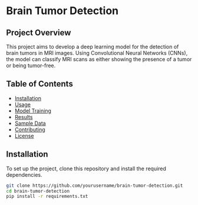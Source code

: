# Brain Tumor Detection

## Project Overview
This project aims to develop a deep learning model for the detection of brain tumors in MRI images. Using Convolutional Neural Networks (CNNs), the model can classify MRI scans as either showing the presence of a tumor or being tumor-free.

## Table of Contents
- [Installation](#installation)
- [Usage](#usage)
- [Model Training](#model-training)
- [Results](#results)
- [Sample Data](#sample-data)
- [Contributing](#contributing)
- [License](#license)

## Installation
To set up the project, clone this repository and install the required dependencies.

```bash
git clone https://github.com/yourusername/brain-tumor-detection.git
cd brain-tumor-detection
pip install -r requirements.txt
